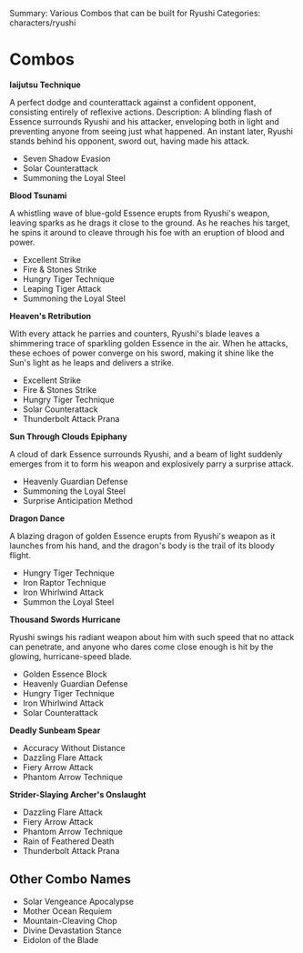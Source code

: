 Summary: Various Combos that can be built for Ryushi
Categories: characters/ryushi

# Combos

**Iaijutsu Technique**

A perfect dodge and counterattack against a confident opponent, consisting entirely of reflexive actions.
Description: A blinding flash of Essence surrounds Ryushi and his attacker, enveloping both in light and preventing anyone from seeing just what happened.  An instant later, Ryushi stands behind his opponent, sword out, having made his attack.

* Seven Shadow Evasion
* Solar Counterattack
* Summoning the Loyal Steel

**Blood Tsunami**

A whistling wave of blue-gold Essence erupts from Ryushi's weapon, leaving sparks as he drags it close to the ground.  As he reaches his target, he spins it around to cleave through his foe with an eruption of blood and power.

* Excellent Strike
* Fire & Stones Strike
* Hungry Tiger Technique
* Leaping Tiger Attack
* Summoning the Loyal Steel

**Heaven's Retribution**

With every attack he parries and counters, Ryushi's blade leaves a shimmering trace of sparkling golden Essence in the air.  When he attacks, these echoes of power converge on his sword, making it shine like the Sun's light as he leaps and delivers a strike.

* Excellent Strike
* Fire & Stones Strike
* Hungry Tiger Technique
* Solar Counterattack
* Thunderbolt Attack Prana

**Sun Through Clouds Epiphany**

A cloud of dark Essence surrounds Ryushi, and a beam of light suddenly emerges from it to form his weapon and explosively parry a surprise attack.

* Heavenly Guardian Defense
* Summoning the Loyal Steel
* Surprise Anticipation Method

**Dragon Dance**

A blazing dragon of golden Essence erupts from Ryushi's weapon as it launches from his hand, and the dragon's body is the trail of its bloody flight.

* Hungry Tiger Technique
* Iron Raptor Technique
* Iron Whirlwind Attack
* Summon the Loyal Steel

**Thousand Swords Hurricane**

Ryushi swings his radiant weapon about him with such speed that no attack can penetrate, and anyone who dares come close enough is hit by the glowing, hurricane-speed blade.

* Golden Essence Block
* Heavenly Guardian Defense
* Hungry Tiger Technique
* Iron Whirlwind Attack
* Solar Counterattack

**Deadly Sunbeam Spear**

* Accuracy Without Distance
* Dazzling Flare Attack
* Fiery Arrow Attack
* Phantom Arrow Technique

**Strider-Slaying Archer's Onslaught**

* Dazzling Flare Attack
* Fiery Arrow Attack
* Phantom Arrow Technique
* Rain of Feathered Death
* Thunderbolt Attack Prana

Other Combo Names
-----------------

* Solar Vengeance Apocalypse
* Mother Ocean Requiem
* Mountain-Cleaving Chop
* Divine Devastation Stance
* Eidolon of the Blade